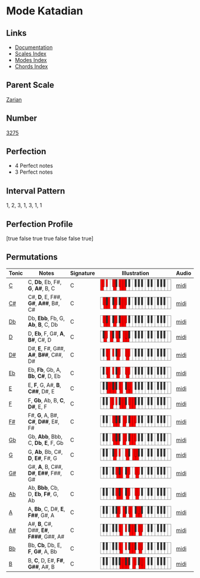 # Mode Katadian

## Links

- [Documentation](index.md)
- [Scales Index](Scales.md)
- [Modes Index](Modes.md)
- [Chords Index](Chords.md)

## Parent Scale

[Zarian](ScaleZarian.md)

## Number

[3275](https://ianring.com/musictheory/scales/3275)

## Perfection

- 4 Perfect notes
- 3 Perfect notes

## Interval Pattern

1, 2, 3, 1, 3, 1, 1

## Perfection Profile

[true false true true false false true]

## Permutations

| Tonic | Notes | Signature | Illustration | Audio |
|-------|-------|-----------|--------------|-------|
| [C](ModeCNaturalKatadian.md) | C, **Db**, Eb, F#, **G**, **A#**, B, C | C | ![CNaturalKatadian](ModeCNaturalKatadian.png) | [midi](https://github.com/edipermadi/music/blob/main/docs/ModeCNaturalKatadian.mid?raw=true) |
| [C#](ModeCSharpKatadian.md) | C#, **D**, E, F##, **G#**, **A##**, B#, C# | C | ![CSharpKatadian](ModeCSharpKatadian.png) | [midi](https://github.com/edipermadi/music/blob/main/docs/ModeCSharpKatadian.mid?raw=true) |
| [Db](ModeDFlatKatadian.md) | Db, **Ebb**, Fb, G, **Ab**, **B**, C, Db | C | ![DFlatKatadian](ModeDFlatKatadian.png) | [midi](https://github.com/edipermadi/music/blob/main/docs/ModeDFlatKatadian.mid?raw=true) |
| [D](ModeDNaturalKatadian.md) | D, **Eb**, F, G#, **A**, **B#**, C#, D | C | ![DNaturalKatadian](ModeDNaturalKatadian.png) | [midi](https://github.com/edipermadi/music/blob/main/docs/ModeDNaturalKatadian.mid?raw=true) |
| [D#](ModeDSharpKatadian.md) | D#, **E**, F#, G##, **A#**, **B##**, C##, D# | C | ![DSharpKatadian](ModeDSharpKatadian.png) | [midi](https://github.com/edipermadi/music/blob/main/docs/ModeDSharpKatadian.mid?raw=true) |
| [Eb](ModeEFlatKatadian.md) | Eb, **Fb**, Gb, A, **Bb**, **C#**, D, Eb | C | ![EFlatKatadian](ModeEFlatKatadian.png) | [midi](https://github.com/edipermadi/music/blob/main/docs/ModeEFlatKatadian.mid?raw=true) |
| [E](ModeENaturalKatadian.md) | E, **F**, G, A#, **B**, **C##**, D#, E | C | ![ENaturalKatadian](ModeENaturalKatadian.png) | [midi](https://github.com/edipermadi/music/blob/main/docs/ModeENaturalKatadian.mid?raw=true) |
| [F](ModeFNaturalKatadian.md) | F, **Gb**, Ab, B, **C**, **D#**, E, F | C | ![FNaturalKatadian](ModeFNaturalKatadian.png) | [midi](https://github.com/edipermadi/music/blob/main/docs/ModeFNaturalKatadian.mid?raw=true) |
| [F#](ModeFSharpKatadian.md) | F#, **G**, A, B#, **C#**, **D##**, E#, F# | C | ![FSharpKatadian](ModeFSharpKatadian.png) | [midi](https://github.com/edipermadi/music/blob/main/docs/ModeFSharpKatadian.mid?raw=true) |
| [Gb](ModeGFlatKatadian.md) | Gb, **Abb**, Bbb, C, **Db**, **E**, F, Gb | C | ![GFlatKatadian](ModeGFlatKatadian.png) | [midi](https://github.com/edipermadi/music/blob/main/docs/ModeGFlatKatadian.mid?raw=true) |
| [G](ModeGNaturalKatadian.md) | G, **Ab**, Bb, C#, **D**, **E#**, F#, G | C | ![GNaturalKatadian](ModeGNaturalKatadian.png) | [midi](https://github.com/edipermadi/music/blob/main/docs/ModeGNaturalKatadian.mid?raw=true) |
| [G#](ModeGSharpKatadian.md) | G#, **A**, B, C##, **D#**, **E##**, F##, G# | C | ![GSharpKatadian](ModeGSharpKatadian.png) | [midi](https://github.com/edipermadi/music/blob/main/docs/ModeGSharpKatadian.mid?raw=true) |
| [Ab](ModeAFlatKatadian.md) | Ab, **Bbb**, Cb, D, **Eb**, **F#**, G, Ab | C | ![AFlatKatadian](ModeAFlatKatadian.png) | [midi](https://github.com/edipermadi/music/blob/main/docs/ModeAFlatKatadian.mid?raw=true) |
| [A](ModeANaturalKatadian.md) | A, **Bb**, C, D#, **E**, **F##**, G#, A | C | ![ANaturalKatadian](ModeANaturalKatadian.png) | [midi](https://github.com/edipermadi/music/blob/main/docs/ModeANaturalKatadian.mid?raw=true) |
| [A#](ModeASharpKatadian.md) | A#, **B**, C#, D##, **E#**, **F###**, G##, A# | C | ![ASharpKatadian](ModeASharpKatadian.png) | [midi](https://github.com/edipermadi/music/blob/main/docs/ModeASharpKatadian.mid?raw=true) |
| [Bb](ModeBFlatKatadian.md) | Bb, **Cb**, Db, E, **F**, **G#**, A, Bb | C | ![BFlatKatadian](ModeBFlatKatadian.png) | [midi](https://github.com/edipermadi/music/blob/main/docs/ModeBFlatKatadian.mid?raw=true) |
| [B](ModeBNaturalKatadian.md) | B, **C**, D, E#, **F#**, **G##**, A#, B | C | ![BNaturalKatadian](ModeBNaturalKatadian.png) | [midi](https://github.com/edipermadi/music/blob/main/docs/ModeBNaturalKatadian.mid?raw=true) |
